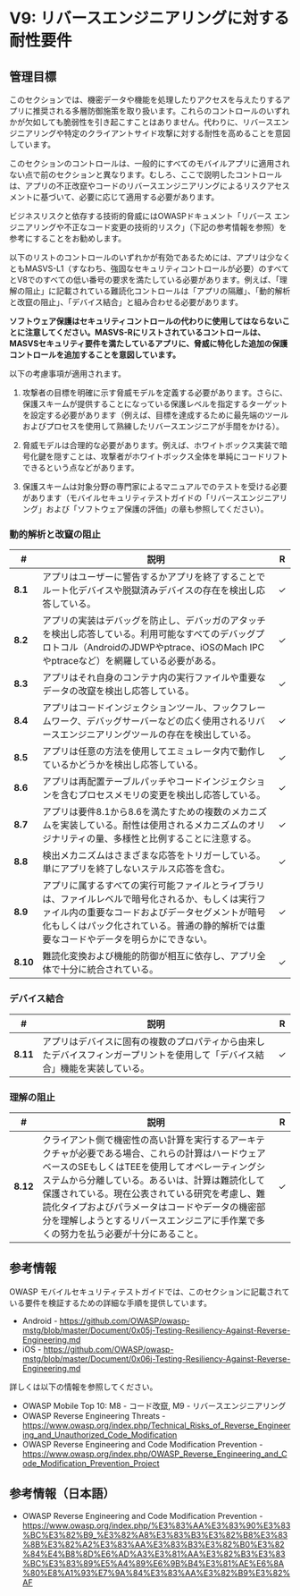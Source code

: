 # V9: リバースエンジニアリングに対する耐性要件

## 管理目標

このセクションでは、機密データや機能を処理したりアクセスを与えたりするアプリに推奨される多層防御施策を取り扱います。これらのコントロールのいずれかが欠如しても脆弱性を引き起こすことはありません。代わりに、リバースエンジニアリングや特定のクライアントサイド攻撃に対する耐性を高めることを意図しています。

このセクションのコントロールは、一般的にすべてのモバイルアプリに適用されない点で前のセクションと異なります。むしろ、ここで説明したコントロールは、アプリの不正改竄やコードのリバースエンジニアリングによるリスクアセスメントに基づいて、必要に応じて適用する必要があります。

ビジネスリスクと依存する技術的脅威にはOWASPドキュメント「リバース エンジニアリングや不正なコード変更の技術的リスク」（下記の参考情報を参照）を参考にすることをお勧めします。

以下のリストのコントロールのいずれかが有効であるためには、アプリは少なくともMASVS-L1（すなわち、強固なセキュリティコントロールが必要）のすべてとV8でのすべての低い番号の要求を満たしている必要があります。例えば、「理解の阻止」に記載されている難読化コントロールは「アプリの隔離」、「動的解析と改竄の阻止」、「デバイス結合」と組み合わせる必要があります。

**ソフトウェア保護はセキュリティコントロールの代わりに使用してはならないことに注意してください。MASVS-Rにリストされているコントロールは、MASVSセキュリティ要件を満たしているアプリに、脅威に特化した追加の保護コントロールを追加することを意図しています。**

以下の考慮事項が適用されます。

1. 攻撃者の目標を明確に示す脅威モデルを定義する必要があります。さらに、保護スキームが提供することになっている保護レベルを指定するターゲットを設定する必要があります（例えば、目標を達成するために最先端のツールおよびプロセスを使用して熟練したリバースエンジニアが手間をかける）。

2. 脅威モデルは合理的な必要があります。例えば、ホワイトボックス実装で暗号化鍵を隠すことは、攻撃者がホワイトボックス全体を単純にコードリフトできるという点などがあります。

3. 保護スキームは対象分野の専門家によるマニュアルでのテストを受ける必要があります（モバイルセキュリティテストガイドの「リバースエンジニアリング」および「ソフトウェア保護の評価」の章も参照してください）。

### 動的解析と改竄の阻止

| # | 説明 | R |
| --- | --- | --- |
| **8.1** | アプリはユーザーに警告するかアプリを終了することでルート化デバイスや脱獄済みデバイスの存在を検出し応答している。 | ✓ |
| **8.2** | アプリの実装はデバッグを防止し、デバッガのアタッチを検出し応答している。利用可能なすべてのデバッグプロトコル（AndroidのJDWPやptrace、iOSのMach IPCやptraceなど）を網羅している必要がある。 | ✓ |
| **8.3** | アプリはそれ自身のコンテナ内の実行ファイルや重要なデータの改竄を検出し応答している。 | ✓ |
| **8.4** | アプリはコードインジェクションツール、フックフレームワーク、デバッグサーバーなどの広く使用されるリバースエンジニアリングツールの存在を検出している。 | ✓ |
| **8.5** | アプリは任意の方法を使用してエミュレータ内で動作しているかどうかを検出し応答している。 | ✓ |
| **8.6** | アプリは再配置テーブルパッチやコードインジェクションを含むプロセスメモリの変更を検出し応答している。 | ✓ |
| **8.7** | アプリは要件8.1から8.6を満たすための複数のメカニズムを実装している。耐性は使用されるメカニズムのオリジナリティの量、多様性と比例することに注意する。 | ✓ |
| **8.8** | 検出メカニズムはさまざまな応答をトリガーしている。単にアプリを終了しないステルス応答を含む。 | ✓ |
| **8.9** | アプリに属するすべての実行可能ファイルとライブラリは、ファイルレベルで暗号化されるか、もしくは実行ファイル内の重要なコードおよびデータセグメントが暗号化もしくはパック化されている。普通の静的解析では重要なコードやデータを明らかにできない。 | ✓ |
| **8.10** | 難読化変換および機能的防御が相互に依存し、アプリ全体で十分に統合されている。 | ✓ |

### デバイス結合

| # | 説明 | R |
| --- | --- | --- |
| **8.11**| アプリはデバイスに固有の複数のプロパティから由来したデバイスフィンガープリントを使用して「デバイス結合」機能を実装している。 | ✓ |

### 理解の阻止

| # | 説明 | R |
| --- | --- | --- |
| **8.12** | クライアント側で機密性の高い計算を実行するアーキテクチャが必要である場合、これらの計算はハードウェアベースのSEもしくはTEEを使用してオペレーティングシステムから分離している。あるいは、計算は難読化して保護されている。現在公表されている研究を考慮し、難読化タイプおよびパラメータはコードやデータの機密部分を理解しようとするリバースエンジニアに手作業で多くの努力を払う必要が十分にあること。 | ✓ |

## 参考情報

OWASP モバイルセキュリティテストガイドでは、このセクションに記載されている要件を検証するための詳細な手順を提供しています。

- Android - https://github.com/OWASP/owasp-mstg/blob/master/Document/0x05j-Testing-Resiliency-Against-Reverse-Engineering.md
- iOS - https://github.com/OWASP/owasp-mstg/blob/master/Document/0x06j-Testing-Resiliency-Against-Reverse-Engineering.md

詳しくは以下の情報を参照してください。

- OWASP Mobile Top 10: M8 - コード改竄, M9 - リバースエンジニアリング
- OWASP Reverse Engineering Threats - https://www.owasp.org/index.php/Technical_Risks_of_Reverse_Engineering_and_Unauthorized_Code_Modification
- OWASP Reverse Engineering and Code Modification Prevention - https://www.owasp.org/index.php/OWASP_Reverse_Engineering_and_Code_Modification_Prevention_Project

## 参考情報（日本語）

- OWASP Reverse Engineering and Code Modification Prevention - https://www.owasp.org/index.php/%E3%83%AA%E3%83%90%E3%83%BC%E3%82%B9_%E3%82%A8%E3%83%B3%E3%82%B8%E3%83%8B%E3%82%A2%E3%83%AA%E3%83%B3%E3%82%B0%E3%82%84%E4%B8%8D%E6%AD%A3%E3%81%AA%E3%82%B3%E3%83%BC%E3%83%89%E5%A4%89%E6%9B%B4%E3%81%AE%E6%8A%80%E8%A1%93%E7%9A%84%E3%83%AA%E3%82%B9%E3%82%AF
